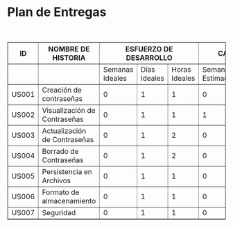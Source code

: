 <!DOCTYPE html>
<html>
<head>
</head>
<body>
    <h1>Plan de Entregas</h1>
    <br/>
    <table border="1">
        <tr>
            <th>ID</th>
            <th>NOMBRE DE HISTORIA</th>
            <th colspan="3">ESFUERZO DE DESARROLLO</th>
            <th colspan="3">CALENDARIO ESTIMADO</th>
            <th colspan="4">ITERACIÓN ASIGNADA</th>
            <th colspan="3">ENTREGA ASIGNADA</th>
        </tr>
        <tr>
            <td></td>
            <td></td>
            <td>Semanas Ideales</td>
            <td>Días Ideales</td>
            <td>Horas Ideales</td>
            <td>Semanas Estimadas</td>
            <td>Días Estimadas</td>
            <td>Horas Estimadas</td>
            <td>1</td>
            <td>2</td>
            <td>3</td>
            <td>4</td>
            <td>1</td>
            <td>2</td>
            <td>3</td>
        </tr>
        <tr>
            <td>US001</td>
            <td>Creación de contraseñas</td>
            <td>0</td>
            <td>1</td>
            <td>1</td>
            <td>0</td>
            <td>1</td>
            <td>8</td>
            <td>X</td>
            <td></td>
            <td></td>
            <td></td>
            <td>X</td>
            <td></td>
            <td></td>
        </tr>
        <tr>
            <td>US002</td>
            <td>Visualización de Contraseñas</td>
            <td>0</td>
            <td>1</td>
            <td>1</td>
            <td>1</td>
            <td>1</td>
            <td>16</td>
            <td></td>
            <td>X</td>
            <td></td>
            <td></td>
            <td>X</td>
            <td></td>
            <td></td>
        </tr>
        <tr>
            <td>US003</td>
            <td>Actualización de Contraseñas</td>
            <td>0</td>
            <td>1</td>
            <td>2</td>
            <td>0</td>
            <td>2</td>
            <td>16</td>
            <td><td->
            <td>X</td>
            <td></td>
            <td></td>
            <td>X</td>
            <td></td>
            <td></td>
        </tr>
        <tr>
            <td>US004</td>
            <td>Borrado de Contraseñas</td>
            <td>0</td>
            <td>1</td>
            <td>2</td>
            <td>0</td>
            <td>2</td>
            <td>16</td>
            <td></td>
            <td>X</td>
            <td></td>
            <td></td>
            <td>X</td>
            <td></td>
            <td></td>
        </tr>
        <tr>
            <td>US005</td>
            <td>Persistencia en Archivos</td>
            <td>0</td>
            <td>1</td>
            <td>1</td>
            <td>0</td>
            <td>2</td>
            <td>16</td>
            <td></td>
            <td>X</td>
            <td></td>
            <td></td>
            <td>X</td>
            <td></td>
            <td></td>
        </tr>
        <tr>
            <td>US006</td>
            <td>Formato de almacenamiento</td>
            <td>0</td>
            <td>1</td>
            <td>1</td>
            <td>0</td>
            <td>1</td>
            <td>8</td>
            <td>X</td>
            <td></td>
            <td></td>
            <td></td>
            <td>X</td>
            <td></td>
            <td></td>
        </tr>
        <tr>
            <td>US007</td>
            <td>Seguridad</td>
            <td>0</td>
            <td>1</td>
            <td>1</td>
            <td>0</td>
            <td>2</td>
            <td>16</td>
            <td></td>
            <td>X</td>
            <td></td>
            <td></td>
            <td>X</td>
            <td></td>
            <td></td>
        </tr>
    </table>
</body>
</html>